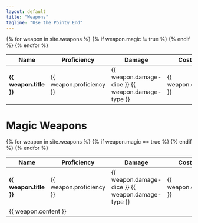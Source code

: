 ```yaml
---
layout: default
title: "Weapons"
tagline: "Use the Pointy End"
---
```

<table>
  <thead>
    <th>Name</th>
    <th>Proficiency</th>
    <th>Damage</th>
    <th>Cost</th>
    <th>Weight</th>
    <th>Range</th>
    <th>Properties</th>
  </thead>
  <tbody>
  {% for weapon in site.weapons %}
    {% if weapon.magic != true %}
      <tr>
        <td><b>{{ weapon.title }}</b></td>
        <td>{{ weapon.proficiency }}</td>
        <td>{{ weapon.damage-dice }} {{ weapon.damage-type }}</td>
        <td>{{ weapon.cost }}</td>
        <td>{{ weapon.weight }}</td>
        <td>{{ weapon.range }}</td>
        <td>{{ weapon.properties | join: ', ' }}</td>
      </tr>
    {% endif %}
  {% endfor %}
  </tbody>
</table>

# Magic Weapons

<table>
  <thead>
    <th>Name</th>
    <th>Proficiency</th>
    <th>Damage</th>
    <th>Cost</th>
    <th>Weight</th>
    <th>Range</th>
    <th>Rarity</th>
    <th>Properties</th>
  </thead>
  <tbody>
  {% for weapon in site.weapons %}
  {% if weapon.magic == true %}
      <tr>
        <td><b>{{ weapon.title }}</b></td>
        <td>{{ weapon.proficiency }}</td>
        <td>{{ weapon.damage-dice }} {{ weapon.damage-type }}</td>
        <td>{{ weapon.cost }}</td>
        <td>{{ weapon.weight }}</td>
        <td>{{ weapon.range }}</td>
        <td>{{ weapon.rarity }}</td>
        <td>{{ weapon.properties | join: ', ' }}</td>
      </tr>
      <tr>
        <td colspan=8>
          <div class='layout-grid'>
            {{ weapon.content }}
          </div>
        </td>
      </tr>
    {% endif %}
    {% endfor %}
  </tbody>
</table>
